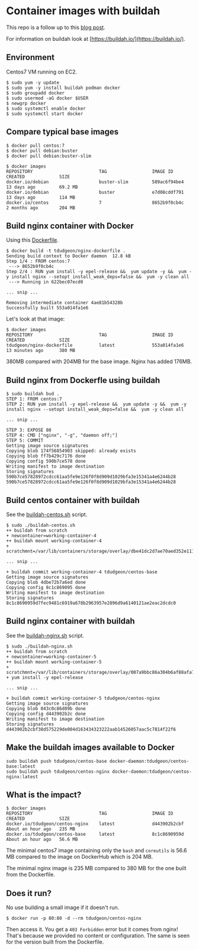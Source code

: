 # Container images with buildah

This repo is a follow up to this [blog post](https://www.informaticsmatters.com/blog/2018/05/31/smaller-containers-part-3.html).

For information on buildah look at [https://buildah.io/](https://buildah.io/).


## Environment

Centos7 VM running on EC2.

```
$ sudo yum -y update
$ sudo yum -y install buildah podman docker
$ sudo groupadd docker
$ sudo usermod -aG docker $USER
$ newgrp docker
$ sudo systemctl enable docker
$ sudo systemctl start docker
```

## Compare typical base images
```
$ docker pull centos:7
$ docker pull debian:buster
$ docker pull debian:buster-slim

$ docker images
REPOSITORY                         TAG                 IMAGE ID            CREATED             SIZE
docker.io/debian                   buster-slim         589ac6f94be4        13 days ago         69.2 MB
docker.io/debian                   buster              e7d08cddf791        13 days ago         114 MB
docker.io/centos                   7                   8652b9f0cb4c        2 months ago        204 MB
```


## Build nginx container with Docker
Using this [Dockerfile](Dockerfile).
```
$ docker build -t tdudgeon/nginx-dockerfile .
Sending build context to Docker daemon  12.8 kB
Step 1/4 : FROM centos:7
 ---> 8652b9f0cb4c
Step 2/4 : RUN yum install -y epel-release &&  yum update -y &&  yum -y install nginx --setopt install_weak_deps=false &&  yum -y clean all
 ---> Running in 622bec07ecd0

... snip ...

Removing intermediate container 4ae81b54328b
Successfully built 553a014fa1e6
```

Let's look at that image:
```
$ docker images
REPOSITORY                         TAG                 IMAGE ID            CREATED             SIZE
tdudgeon/nginx-dockerfile          latest              553a014fa1e6        13 minutes ago      380 MB
```
380MB compared with 204MB for the base image. Nginx has added 176MB.


## Build nginx from Dockerfle using buildah
```
$ sudo buildah bud .
STEP 1: FROM centos:7
STEP 2: RUN yum install -y epel-release &&  yum update -y &&  yum -y install nginx --setopt install_weak_deps=false &&  yum -y clean all 

... snip ...

STEP 3: EXPOSE 80
STEP 4: CMD ["nginx", "-g", "daemon off;"]
STEP 5: COMMIT
Getting image source signatures
Copying blob 174f56854903 skipped: already exists
Copying blob ff7b429c7176 done
Copying config 590b7ce578 done
Writing manifest to image destination
Storing signatures
590b7ce57828972cdcc61aa5fe9e126f0f8d909d1029bfa3e15341a4e6244b28
590b7ce57828972cdcc61aa5fe9e126f0f8d909d1029bfa3e15341a4e6244b28
```

## Build centos container with buildah
See the [buildah-centos.sh](buildah-centos.sh) script.
```
$ sudo ./buildah-centos.sh 
++ buildah from scratch
+ newcontainer=working-container-4
++ buildah mount working-container-4
+ scratchmnt=/var/lib/containers/storage/overlay/dbe41dc2d7ae70aed352e111ce81da747024eeccd7ae1c9cc5d270576f5b200f/merged

... snip ...

+ buildah commit working-container-4 tdudgeon/centos-base
Getting image source signatures
Copying blob 4dbe72b7a6ed done
Copying config 8c1c869095 done
Writing manifest to image destination
Storing signatures
8c1c8690959d7fec9481c6919a678b2963957e2896d9a6140121ae2eac2dcdc0
```

## Build nginx container with buildah
See the [buildah-nginx.sh](buildah-nginx.sh) script.
```
$ sudo ./buildah-nginx.sh 
++ buildah from scratch
+ newcontainer=working-container-5
++ buildah mount working-container-5
+ scratchmnt=/var/lib/containers/storage/overlay/007a9bbc86a304b6af88afa7cb51220a540947c6f41267c3167982b1b07085b0/merged
+ yum install -y epel-release

... snip ...

+ buildah commit working-container-5 tdudgeon/centos-nginx
Getting image source signatures
Copying blob 043c0c86d09b done
Copying config d443902b2c done
Writing manifest to image destination
Storing signatures
d443902b2cbf38d575229de004d163434323222aab14526057aac5c7814f22f6
```
## Make the buildah images available to Docker
```
sudo buildah push tdudgeon/centos-base docker-daemon:tdudgeon/centos-base:latest
sudo buildah push tdudgeon/centos-nginx docker-daemon:tdudgeon/centos-nginx:latest
```

## What is the impact?
```
$ docker images
REPOSITORY                         TAG                 IMAGE ID            CREATED             SIZE
docker.io/tdudgeon/centos-nginx    latest              d443902b2cbf        About an hour ago   235 MB
docker.io/tdudgeon/centos-base     latest              8c1c8690959d        About an hour ago   56.6 MB
```

The minimal centos7 image containing only the `bash` and `coreutils` is 56.6 MB compared to the image on DockerHub which is 204 MB.

The minimal nginx image is 235 MB compared to 380 MB for the one built from the Dockerfile.

## Does it run?
No use building a small image if it doesn't run.
```
$ docker run -p 80:80 -d --rm tdudgeon/centos-nginx
```

Then access it. You get a `403 Forbidden` error but it comes from nginx!
That's because we provided no content or configuration.
The same is seen for the version built from the Dockerfile.


